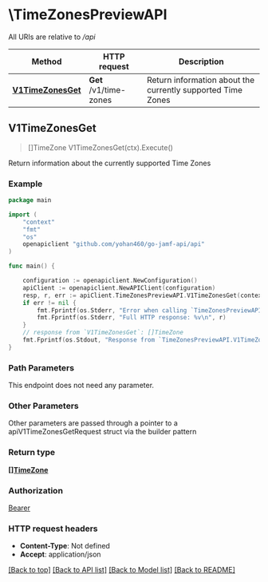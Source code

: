 # \TimeZonesPreviewAPI

All URIs are relative to */api*

Method | HTTP request | Description
------------- | ------------- | -------------
[**V1TimeZonesGet**](TimeZonesPreviewAPI.md#V1TimeZonesGet) | **Get** /v1/time-zones | Return information about the currently supported Time Zones 



## V1TimeZonesGet

> []TimeZone V1TimeZonesGet(ctx).Execute()

Return information about the currently supported Time Zones 



### Example

```go
package main

import (
	"context"
	"fmt"
	"os"
	openapiclient "github.com/yohan460/go-jamf-api/api"
)

func main() {

	configuration := openapiclient.NewConfiguration()
	apiClient := openapiclient.NewAPIClient(configuration)
	resp, r, err := apiClient.TimeZonesPreviewAPI.V1TimeZonesGet(context.Background()).Execute()
	if err != nil {
		fmt.Fprintf(os.Stderr, "Error when calling `TimeZonesPreviewAPI.V1TimeZonesGet``: %v\n", err)
		fmt.Fprintf(os.Stderr, "Full HTTP response: %v\n", r)
	}
	// response from `V1TimeZonesGet`: []TimeZone
	fmt.Fprintf(os.Stdout, "Response from `TimeZonesPreviewAPI.V1TimeZonesGet`: %v\n", resp)
}
```

### Path Parameters

This endpoint does not need any parameter.

### Other Parameters

Other parameters are passed through a pointer to a apiV1TimeZonesGetRequest struct via the builder pattern


### Return type

[**[]TimeZone**](TimeZone.md)

### Authorization

[Bearer](../README.md#Bearer)

### HTTP request headers

- **Content-Type**: Not defined
- **Accept**: application/json

[[Back to top]](#) [[Back to API list]](../README.md#documentation-for-api-endpoints)
[[Back to Model list]](../README.md#documentation-for-models)
[[Back to README]](../README.md)

